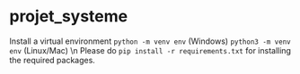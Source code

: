 # projet_systeme
Install a virtual environment ```python -m venv env``` (Windows) ```python3 -m venv env``` (Linux/Mac) \n
Please do ```pip install -r requirements.txt``` for installing the required packages.
